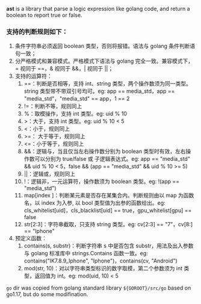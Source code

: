 **ast** is a library that parse a logic expression like golang code, and return a boolean to report true or false.

### 支持的判断规则如下：

1. 条件字符串必须返回 boolean 类型，否则将报错。语法与 golang 条件判断语句一致；
2. 分严格模式和兼容模式。严格模式下语法与 golang 完全一致。兼容模式下，= 视同于 ==，& 视同于 &&，| 视同于 ||；
3. 支持的运算符：
   1. ==：判断是否相等，支持 int、string 类型，两个操作数须为同一类型。string 类型带不带双引号均可。eg: app == media_std，app == "media_std"，"media_std" == app，1 == 2
   2. !=：判断不等，规则同上
   3. %：取模操作，支持 int 类型。eg: uid % 10
   4. \>：大于，支持 int 类型。eg: uid % 10 < 5
   5. <：小于，规则同上
   6. \>=： 大于等于，规则同上
   7. <=：小于等于，规则同上
   8. &&：逻辑与，当且仅当左右操作数分别为 boolean 类型时有效，左右操作数可以分别为 true/false 或 子逻辑表达式。eg: app == "media_std" && uid % 10 < 5，false && (app == "media_std" && uid % 10 >= 5)
   9. ||：逻辑或，规则同上
   10. !：逻辑非，一元运算符，操作数须为 boolean 类型。eg: !(app == "media_std")
   11. map[index ]：判断某元素是否存在某集合内。判断规则由以 map 为函数名，以 index 为入参, 以 bool 类型值为出参的函数给出。eg: cls_whitelist[uid]，cls_blacklist[uid] == true，gpu_whitelist[gpu] == false
   12. str[2:3]：字符串截取，只支持 string 类型。eg: cv[2:3] == "7"，cv[8:] == "Iphone"
4. 预定义函数：
   1. contains(s, substr)：判断字符串 s 中是否包含 substr，用法及出入参数与 golang 标准库中 strings.Contains 函数一致。eg: contains("IK7.8.9_Iphone", "Iphone")，contains(cv, "Android")
   2. mod(str, 10)：对以字符串类型标识的数字取模，第二个参数须为 int 类型，返回值为 int。eg: mod(uid, 10) < 5

`go` dir was copied from golang standard library `${GOROOT}/src/go` based on go1.17, but do some modifination.
